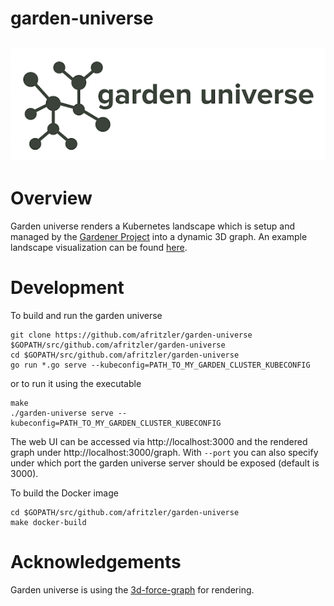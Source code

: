 # garden-universe
![garden universe logo](images/logo.png)
---

# Overview
Garden universe renders a Kubernetes landscape which is setup and managed by the [Gardener Project](https://github.com/gardener/gardener) into a dynamic 3D graph. An example landscape visualization can be found [here](images/universe.png).

# Development

To build and run the garden universe
```
git clone https://github.com/afritzler/garden-universe $GOPATH/src/github.com/afritzler/garden-universe
cd $GOPATH/src/github.com/afritzler/garden-universe
go run *.go serve --kubeconfig=PATH_TO_MY_GARDEN_CLUSTER_KUBECONFIG
```

or to run it using the executable
```
make
./garden-universe serve --kubeconfig=PATH_TO_MY_GARDEN_CLUSTER_KUBECONFIG
```

The web UI can be accessed via http://localhost:3000 and the rendered graph under http://localhost:3000/graph.
With `--port` you can also specify under which port the garden universe server should be exposed (default is 3000).

To build the Docker image
```
cd $GOPATH/src/github.com/afritzler/garden-universe
make docker-build
```

# Acknowledgements
Garden universe is using the [3d-force-graph](https://github.com/vasturiano/3d-force-graph) for rendering. 
